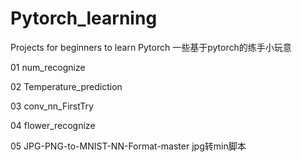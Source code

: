 # Pytorch_learning
Projects for beginners to learn Pytorch 一些基于pytorch的练手小玩意

01 num_recognize

02 Temperature_prediction

03 conv_nn_FirstTry

04 flower_recognize

05 JPG-PNG-to-MNIST-NN-Format-master jpg转min脚本
